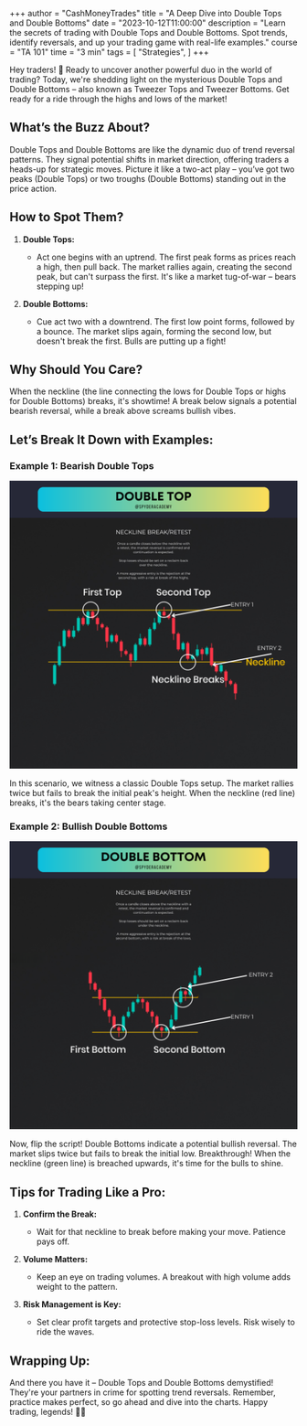 +++
author = "CashMoneyTrades"
title = "A Deep Dive into Double Tops and Double Bottoms"
date = "2023-10-12T11:00:00"
description = "Learn the secrets of trading with Double Tops and Double Bottoms. Spot trends, identify reversals, and up your trading game with real-life examples."
course = "TA 101"
time = "3 min"
tags = [
   "Strategies",
]
+++


Hey traders! 👋 Ready to uncover another powerful duo in the world of trading? Today, we're shedding light on the mysterious Double Tops and Double Bottoms – also known as Tweezer Tops and Tweezer Bottoms. Get ready for a ride through the highs and lows of the market!

## What’s the Buzz About?

Double Tops and Double Bottoms are like the dynamic duo of trend reversal patterns. They signal potential shifts in market direction, offering traders a heads-up for strategic moves. Picture it like a two-act play – you’ve got two peaks (Double Tops) or two troughs (Double Bottoms) standing out in the price action.

## How to Spot Them?

1. **Double Tops:**
   - Act one begins with an uptrend. The first peak forms as prices reach a high, then pull back. The market rallies again, creating the second peak, but can't surpass the first. It's like a market tug-of-war – bears stepping up!

2. **Double Bottoms:**
   - Cue act two with a downtrend. The first low point forms, followed by a bounce. The market slips again, forming the second low, but doesn't break the first. Bulls are putting up a fight!

## Why Should You Care?

When the neckline (the line connecting the lows for Double Tops or highs for Double Bottoms) breaks, it's showtime! A break below signals a potential bearish reversal, while a break above screams bullish vibes.

## Let’s Break It Down with Examples:

### Example 1: Bearish Double Tops 
![Bearish Double Tops](images/double_top_example.png)

In this scenario, we witness a classic Double Tops setup. The market rallies twice but fails to break the initial peak's height. When the neckline (red line) breaks, it's the bears taking center stage.

### Example 2: Bullish Double Bottoms
![Bullish Double Bottoms](images/double_bottom_example.png)

Now, flip the script! Double Bottoms indicate a potential bullish reversal. The market slips twice but fails to break the initial low. Breakthrough! When the neckline (green line) is breached upwards, it's time for the bulls to shine.

## Tips for Trading Like a Pro:

1. **Confirm the Break:**
   - Wait for that neckline to break before making your move. Patience pays off.

2. **Volume Matters:**
   - Keep an eye on trading volumes. A breakout with high volume adds weight to the pattern.

3. **Risk Management is Key:**
   - Set clear profit targets and protective stop-loss levels. Risk wisely to ride the waves.

## Wrapping Up:

And there you have it – Double Tops and Double Bottoms demystified! They're your partners in crime for spotting trend reversals. Remember, practice makes perfect, so go ahead and dive into the charts. Happy trading, legends! 🚀💸

